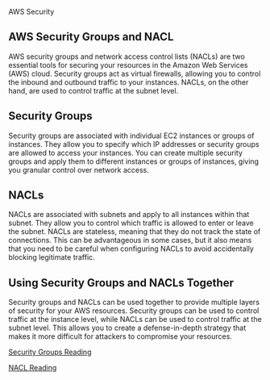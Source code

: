 AWS Security


## AWS Security Groups and NACL

AWS security groups and network access control lists (NACLs) are two essential tools for securing your resources in the Amazon Web Services (AWS) cloud. Security groups act as virtual firewalls, allowing you to control the inbound and outbound traffic to your instances. NACLs, on the other hand, are used to control traffic at the subnet level.

## Security Groups

Security groups are associated with individual EC2 instances or groups of instances. They allow you to specify which IP addresses or security groups are allowed to access your instances. You can create multiple security groups and apply them to different instances or groups of instances, giving you granular control over network access.

## NACLs

NACLs are associated with subnets and apply to all instances within that subnet. They allow you to control which traffic is allowed to enter or leave the subnet. NACLs are stateless, meaning that they do not track the state of connections. This can be advantageous in some cases, but it also means that you need to be careful when configuring NACLs to avoid accidentally blocking legitimate traffic.

## Using Security Groups and NACLs Together

Security groups and NACLs can be used together to provide multiple layers of security for your AWS resources. Security groups can be used to control traffic at the instance level, while NACLs can be used to control traffic at the subnet level. This allows you to create a defense-in-depth strategy that makes it more difficult for attackers to compromise your resources.


[Security Groups Reading](https://docs.aws.amazon.com/vpc/latest/userguide/vpc-security-groups.html)

[NACL Reading](https://docs.aws.amazon.com/vpc/latest/userguide/vpc-network-acls.html)

